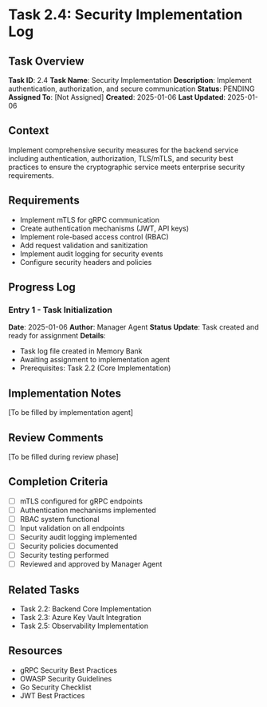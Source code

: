 # Task 2.4: Security Implementation Log

## Task Overview
**Task ID**: 2.4
**Task Name**: Security Implementation
**Description**: Implement authentication, authorization, and secure communication
**Status**: PENDING
**Assigned To**: [Not Assigned]
**Created**: 2025-01-06
**Last Updated**: 2025-01-06

## Context
Implement comprehensive security measures for the backend service including authentication, authorization, TLS/mTLS, and security best practices to ensure the cryptographic service meets enterprise security requirements.

## Requirements
- Implement mTLS for gRPC communication
- Create authentication mechanisms (JWT, API keys)
- Implement role-based access control (RBAC)
- Add request validation and sanitization
- Implement audit logging for security events
- Configure security headers and policies

## Progress Log

### Entry 1 - Task Initialization
**Date**: 2025-01-06
**Author**: Manager Agent
**Status Update**: Task created and ready for assignment
**Details**: 
- Task log file created in Memory Bank
- Awaiting assignment to implementation agent
- Prerequisites: Task 2.2 (Core Implementation)

## Implementation Notes
[To be filled by implementation agent]

## Review Comments
[To be filled during review phase]

## Completion Criteria
- [ ] mTLS configured for gRPC endpoints
- [ ] Authentication mechanisms implemented
- [ ] RBAC system functional
- [ ] Input validation on all endpoints
- [ ] Security audit logging implemented
- [ ] Security policies documented
- [ ] Security testing performed
- [ ] Reviewed and approved by Manager Agent

## Related Tasks
- Task 2.2: Backend Core Implementation
- Task 2.3: Azure Key Vault Integration
- Task 2.5: Observability Implementation

## Resources
- gRPC Security Best Practices
- OWASP Security Guidelines
- Go Security Checklist
- JWT Best Practices